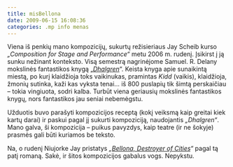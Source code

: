 ```yaml
---
title: misBellona
date: 2009-06-15 16:08:36
categories: .mp info menas
---
```


Viena iš penkių mano kompozicijų, sukurtų režisieriaus Jay Scheib kurso *„Composition for Stage and Performance“* metu 2006 m. rudenį. Įsikirst į ją sunku nežinant konteksto. Visą semestrą nagrinėjome Samuel. R. Delany mokslinės fantastikos knygą „*[Dhalgren](http://www.worldcat.org/oclc/45493326)*“. Keista knyga apie sunaikintą miestą, po kurį klaidžioja toks vaikinukas, pramintas *Kidd* (vaikis), klaidžioja, žmonių sutinka, kaži kas vyksta tenai… iš 800 puslapių tik šimtą perskaičiau – tokia vingiuota, sodri kalba. Turbūt viena geriausių mokslinės fantastikos knygų, nors fantastikos jau seniai nebemėgstu.

Užduotis buvo parašyti kompozicijos receptą (kokį veiksmą kaip greitai kiek kartų darai) ir paskui pagal jį sukurti kompoziciją, naudojantis *„Dhalgren“*. Mano galva, ši kompozicija – puikus pavyzdys, kaip teatre (ir ne šokyje) prasmės gali būti kuriamos be teksto.

Na, o rudenį Niujorke Jay pristatys *„[Bellona, Destroyer of Cities](http://jayscheib.com/dramaturgy.html)“* pagal tą patį romaną. Sakė, ir šitos kompozicijos gabalus vogs. Nepykstu.
